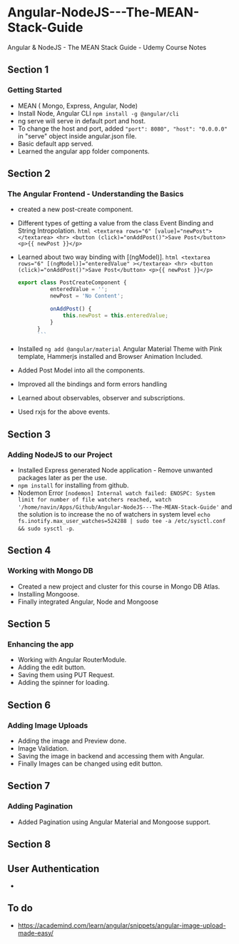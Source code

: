 # Angular-NodeJS---The-MEAN-Stack-Guide

Angular &amp; NodeJS - The MEAN Stack Guide - Udemy Course Notes

## Section 1

### Getting Started

- MEAN ( Mongo, Express, Angular, Node)
- Install Node, Angular CLI `npm install -g @angular/cli`
- ng serve will serve in default port and host.
- To change the host and port, added `"port": 8080", "host": "0.0.0.0"` in "serve" object inside angular.json file.
- Basic default app served.
- Learned the angular app folder components.

## Section 2

### The Angular Frontend - Understanding the Basics

- created a new post-create component.
- Different types of getting a value from the class Event Binding and String Intropolation.
  `html <textarea rows="6" [value]="newPost"></textarea> <hr> <button (click)="onAddPost()">Save Post</button> <p>{{ newPost }}</p>`
- Learned about two way binding with [(ngModel)].
  `html <textarea rows="6" [(ngModel)]="enteredValue" ></textarea> <hr> <button (click)="onAddPost()">Save Post</button> <p>{{ newPost }}</p>`

  ````ts
  export class PostCreateComponent {
      	    enteredValue = '';
      	    newPost = 'No Content';

      	    onAddPost() {
      	        this.newPost = this.enteredValue;
      	    }
      	}
      	```
  ````

- Installed `ng add @angular/material` Angular Material Theme with Pink template, Hammerjs installed and Browser Animation Included.
- Added Post Model into all the components.
- Improved all the bindings and form errors handling
- Learned about observables, observer and subscriptions.
- Used rxjs for the above events.

## Section 3

### Adding NodeJS to our Project

- Installed Express generated Node application - Remove unwanted packages later as per the use.
- `npm install` for installing from github.
- Nodemon Error `[nodemon] Internal watch failed: ENOSPC: System limit for number of file watchers reached, watch '/home/navin/Apps/Github/Angular-NodeJS---The-MEAN-Stack-Guide'` and the solution is to increase the no of watchers in system level `echo fs.inotify.max_user_watches=524288 | sudo tee -a /etc/sysctl.conf && sudo sysctl -p`.

## Section 4

### Working with Mongo DB

- Created a new project and cluster for this course in Mongo DB Atlas.
- Installing Mongoose.
- Finally integrated Angular, Node and Mongoose

## Section 5

### Enhancing the app

- Working with Angular RouterModule.
- Adding the edit button.
- Saving them using PUT Request.
- Adding the spinner for loading.

## Section 6

### Adding Image Uploads

- Adding the image and Preview done.
- Image Validation.
- Saving the image in backend and accessing them with Angular.
- Finally Images can be changed using edit button.

## Section 7

### Adding Pagination

- Added Pagination using Angular Material and Mongoose support.

## Section 8

## User Authentication

-

## To do

- https://academind.com/learn/angular/snippets/angular-image-upload-made-easy/
